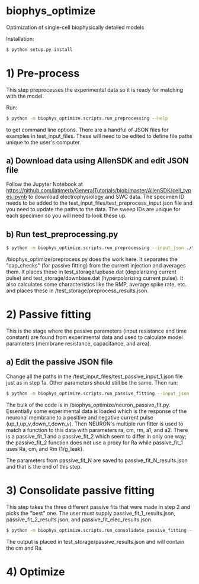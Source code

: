 # biophys_optimize
Optimization of single-cell biophysically detailed models

Installation:
```bash
$ python setup.py install
```

# 1) Pre-process
This step preprocesses the experimental data so it is ready for matching with the model.

Run:
```bash
$ python -m biophys_optimize.scripts.run_preprocessing --help
```
to get command line options. There are a handful of JSON files for examples in test_input_files. These will need to be edited to define file paths unique to the user's computer.

## a) Download data using AllenSDK and edit JSON file
Follow the Jupyter Notebook at https://github.com/latimerb/GeneralTutorials/blob/master/AllenSDK/cell_types.ipynb to download electrophysiology and SWC data. The specimen ID needs to be added to the test_input_files/test_preprocess_input.json file and you need to update the paths to the data. The sweep IDs are unique for each specimen so you will need to look these up.
      
## b) Run test_preprocessing.py  
```bash
$ python -m biophys_optimize.scripts.run_preprocessing --input_json ./test_input_files/test_preprocess_input.json
```
/biophys_optimize/preprocess.py does the work here. It separates the "cap_checks" (for passive fitting) from the current injection and averages them. It places these in test_storage/upbase.dat (depolarizing current pulse) and test_storage/downbase.dat (hyperpolarizing current pulse). It also calculates some characteristics like the RMP, average spike rate, etc. and places these in /test_storage/preprocess_results.json.


# 2) Passive fitting
This is the stage where the passive parameters (input resistance and time constant) are found from experimental data and used to calculate model parameters (membrane resistance, capacitance, and area).

## a) Edit the passive JSON file
Change all the paths in the /test_input_files/test_passive_input_1.json file just as in step 1a. Other parameters should still be the same. Then run:
```bash
$ python -m biophys_optimize.scripts.run_passive_fitting --input_json ./test_input_files/test_passive_input_1.json
```
The bulk of the code is in /biophys_optimize/neuron_passive_fit.py. Essentially some experimental data is loaded which is the response of the neuronal membrane to a positive and negative current pulse (up_t,up_v,down_t,down_v). Then NEURON's multiple run fitter is used to match a function to this data with parameters ra, cm, rm, a1, and a2. There is a passive_fit_1 and a passive_fit_2 which seem to differ in only one way; the passive_fit_2 function does not use a proxy for Ra while passive_fit_1 uses Ra, cm, and Rm (1/g_leak). 

The parameters from passive_fit_N are saved to passive_fit_N_results.json and that is the end of this step.


# 3) Consolidate passive fitting

This step takes the three different passive fits that were made in step 2 and picks the "best" one. The user must supply passive_fit_1_results.json, passive_fit_2_results.json, and passive_fit_elec_results.json. 

```bash
$ python -m biophys_optimize.scripts.run_consolidate_passive_fitting --input_json ./test_input_files/test_consolidate_input.json
```
The output is placed in test_storage/passive_results.json and will contain the cm and Ra. 

# 4) Optimize

